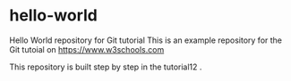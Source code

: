 # hello-world
Hello World repository for Git tutorial
This is an example repository for the Git tutoial on https://www.w3schools.com

This repository is built step by step in the tutorial12 .
